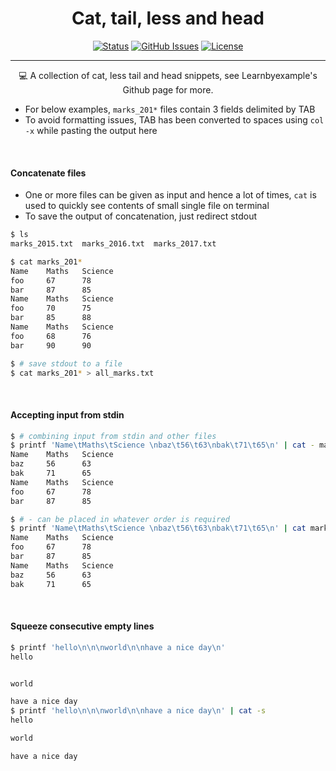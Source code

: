<h1 align="center">Cat, tail, less and head</h1>

<div align="center">

[![Status](https://img.shields.io/github/last-commit/Alitejawi/awk.svg?style=flat-square)](https://github.com/Alitejawi/awk/commits/master)
[![GitHub Issues](https://img.shields.io/github/issues/Alitejawi/awk.svg?style=flat-square)](https://github.com/Alitejawi/awk/issues)
[![License](https://img.shields.io/github/license/Alitejawi/awk?style=flat-square)](https://github.com/Alitejawi/awk/blob/master/LICENSE)

</div>

---

<p align="center">
💻 A collection of cat, less tail and head snippets, see Learnbyexample's Github page for more.
  <br>
</p>

* For below examples, `marks_201*` files contain 3 fields delimited by TAB
* To avoid formatting issues, TAB has been converted to spaces using `col -x` while pasting the output here

<br>

#### <a name="concatenate-files"></a>Concatenate files

* One or more files can be given as input and hence a lot of times, `cat` is used to quickly see contents of small single file on terminal
* To save the output of concatenation, just redirect stdout

```bash
$ ls
marks_2015.txt  marks_2016.txt  marks_2017.txt

$ cat marks_201*
Name    Maths   Science
foo     67      78
bar     87      85
Name    Maths   Science
foo     70      75
bar     85      88
Name    Maths   Science
foo     68      76
bar     90      90

$ # save stdout to a file
$ cat marks_201* > all_marks.txt
```

<br>

#### <a name="accepting-input-from-stdin"></a>Accepting input from stdin

```bash
$ # combining input from stdin and other files
$ printf 'Name\tMaths\tScience \nbaz\t56\t63\nbak\t71\t65\n' | cat - marks_2015.txt
Name    Maths   Science
baz     56      63
bak     71      65
Name    Maths   Science
foo     67      78
bar     87      85

$ # - can be placed in whatever order is required
$ printf 'Name\tMaths\tScience \nbaz\t56\t63\nbak\t71\t65\n' | cat marks_2015.txt -
Name    Maths   Science
foo     67      78
bar     87      85
Name    Maths   Science
baz     56      63
bak     71      65
```

<br>

#### <a name="squeeze-consecutive-empty-lines"></a>Squeeze consecutive empty lines

```bash
$ printf 'hello\n\n\nworld\n\nhave a nice day\n'
hello


world

have a nice day
$ printf 'hello\n\n\nworld\n\nhave a nice day\n' | cat -s
hello

world

have a nice day
```

<br>